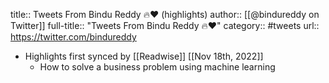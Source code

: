 title:: Tweets From Bindu Reddy 🔥❤️ (highlights)
author:: [[@bindureddy on Twitter]]
full-title:: "Tweets From Bindu Reddy 🔥❤️"
category:: #tweets
url:: https://twitter.com/bindureddy

- Highlights first synced by [[Readwise]] [[Nov 18th, 2022]]
	- How to solve a business problem using machine learning